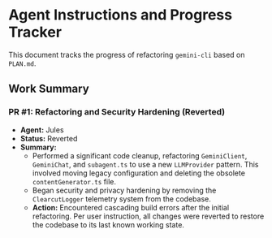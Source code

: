 # Agent Instructions and Progress Tracker

This document tracks the progress of refactoring `gemini-cli` based on `PLAN.md`.

## Work Summary

### PR #1: Refactoring and Security Hardening (Reverted)
- **Agent:** Jules
- **Status:** Reverted
- **Summary:**
    - Performed a significant code cleanup, refactoring `GeminiClient`, `GeminiChat`, and `subagent.ts` to use a new `LLMProvider` pattern. This involved moving legacy configuration and deleting the obsolete `contentGenerator.ts` file.
    - Began security and privacy hardening by removing the `ClearcutLogger` telemetry system from the codebase.
    - **Action:** Encountered cascading build errors after the initial refactoring. Per user instruction, all changes were reverted to restore the codebase to its last known working state.
